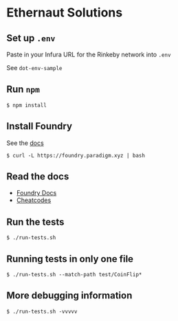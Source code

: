 # Ethernaut Solutions


## Set up `.env`

Paste in your Infura URL for the Rinkeby network into `.env`

See `dot-env-sample`

## Run `npm`

```
$ npm install
```

## Install Foundry

See the [docs](https://book.getfoundry.sh/getting-started/installation)

```
$ curl -L https://foundry.paradigm.xyz | bash
```

## Read the docs

- [Foundry Docs](https://book.getfoundry.sh/)
- [Cheatcodes](https://book.getfoundry.sh/cheatcodes/)

## Run the tests

```
$ ./run-tests.sh
```

## Running tests in only one file

```
$ ./run-tests.sh --match-path test/CoinFlip*
```

## More debugging information

```
$ ./run-tests.sh -vvvvv
```

